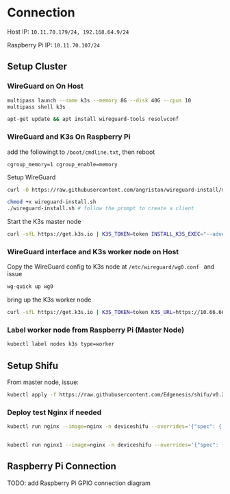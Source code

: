 # Connection

Host IP: `10.11.70.179/24, 192.168.64.9/24`

Raspberry Pi IP: `10.11.70.107/24`

## Setup Cluster

### WireGuard on On Host

```bash
multipass launch --name k3s --memory 8G --disk 40G --cpus 10
multipass shell k3s
```

```bash
apt-get update && apt install wireguard-tools resolvconf
```


### WireGuard and K3s On Raspberry Pi

add the followingt to `/boot/cmdline.txt`, then reboot

```text
cgroup_memory=1 cgroup_enable=memory
```

Setup WireGuard

```bash
curl -O https://raw.githubusercontent.com/angristan/wireguard-install/master/wireguard-install.sh

chmod +x wireguard-install.sh
./wireguard-install.sh # follow the prompt to create a client
```

Start the K3s master node

```bash
curl -sfL https://get.k3s.io | K3S_TOKEN=token INSTALL_K3S_EXEC="--advertise-address=10.66.66.1 --flannel-iface=wg0"  sh -
```


### WireGuard interface and K3s worker node on Host

Copy the WireGuard config to K3s node at `/etc/wireguard/wg0.conf ` and issue

```bash
wg-quick up wg0
```

bring up the K3s worker node

```bash
curl -sfL https://get.k3s.io | K3S_TOKEN=token K3S_URL=https://10.66.66.1:6443 INSTALL_K3S_EXEC="--node-ip=10.66.66.2 --flannel-iface=wg0" sh -
```

### Label worker node from Raspberry Pi (Master Node)

```bash
kubectl label nodes k3s type=worker
```

## Setup Shifu

From master node, issue:

```bash
kubectl apply -f https://raw.githubusercontent.com/Edgenesis/shifu/v0.24.0/pkg/k8s/crd/install/shifu_install.yml
```

### Deploy test Nginx if needed

```bash
kubectl run nginx --image=nginx -n deviceshifu --overrides='{"spec": { "nodeSelector": {"type": "worker"}}}'


kubectl run nginx1 --image=nginx -n deviceshifu --overrides='{"spec": { "nodeSelector": {"node-role.kubernetes.io/master": "true"}}}'
```

## Raspberry Pi Connection

TODO: add Raspberry Pi GPIO connection diagram
